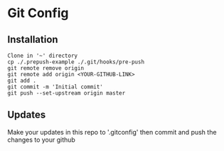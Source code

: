 # Git Config

## Installation
```
Clone in '~' directory
cp ./.prepush-example ./.git/hooks/pre-push
git remote remove origin
git remote add origin <YOUR-GITHUB-LINK>
git add .
git commit -m 'Initial commit'
git push --set-upstream origin master
```

## Updates
Make your updates in this repo to '.gitconfig' then commit and push the changes to your github 